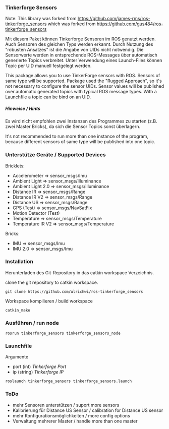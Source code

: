 ### Tinkerforge Sensors

Note: This library was forked from https://github.com/james-rms/ros-tinkerforge_sensors which was forked from https://github.com/gus484/ros-tinkerforge_sensors

Mit diesem Paket können Tinkerforge Sensoren im ROS genutzt werden. Auch Sensoren des gleichen Typs werden erkannt. Durch Nutzung des "robusten Ansatzes" ist die Angabe von UIDs nicht notwendig. Die Sensorwerte werden in entsprechende ROS-Messages über automatisch generierte Topics verbreitet. Unter Verwendung eines Launch-Files können Topic per UID manuell festgelegt werden.

This package allows you to use TinkerForge sensors with ROS. Sensors of same type will be supported. Package used the "Rugged Approach", so it's not necessary to configure the sensor UIDs. Sensor values will be published over automatic generated topics with typical ROS message types. With a Launchfile a topic can be bind on an UID.

##### Hinweise / Hints

Es wird nicht empfohlen zwei Instanzen des Programmes zu starten (z.B. zwei Master Bricks), da sich die Sensor Topics sonst überlagern.

It's not recommended to run more than one instance of the program, because different sensors of same type will be published into one topic.

### Unterstütze Geräte / Supported Devices

Bricklets:

* Accelerometer => sensor_msgs/Imu
* Ambient Light => sensor_msgs/Illuminance
* Ambient Light 2.0 => sensor_msgs/Illuminance
* Distance IR => sensor_msgs/Range
* Distance IR V2 => sensor_msgs/Range
* Distance US => sensor_msgs/Range
* GPS (Test) => sensor_msgs/NavSatFix
* Motion Detector (Test)
* Temperature => sensor_msgs/Temperature
* Temperature IR V2 => sensor_msgs/Temperature

Bricks:

* IMU => sensor_msgs/Imu
* IMU 2.0 => sensor_msgs/Imu

### Installation

Herunterladen des Git-Repository in das catkin workspace Verzeichnis.

clone the git repository to catkin workspace.

`git clone https://github.com/ulrichwi/ros-tinkerforge_sensors`

Workspace kompilieren / build workspace

`catkin_make`

### Ausführen / run node

`rosrun tinkerforge_sensors tinkerforge_sensors_node`

### Launchfile

Argumente
* port (int) *Tinkerforge Port*
* ip (string) *Tinkerforge IP*

`roslaunch tinkerforge_sensors tinkerforge_sensors.launch`

### ToDo

* mehr Sensoren unterstützen / suport more sensors
* Kalibrierung für Distance US Sensor / calibration for Distance US sensor
* mehr Konfigurationsmöglichkeiten / more config options
* Verwaltung mehrerer Master / handle more than one master
